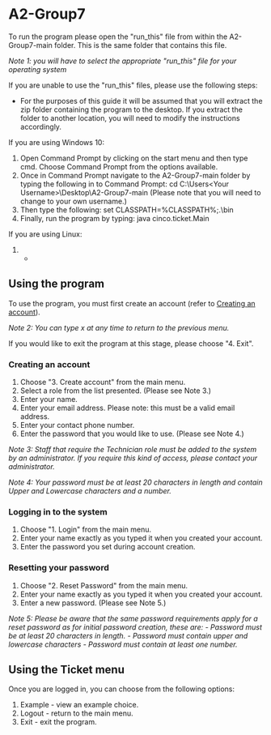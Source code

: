 # A2-Group7

To run the program please open the "run_this" file from within the A2-Group7-main folder. This is the same folder that contains this file.

*Note 1: you will have to select the appropriate "run_this" file for your operating system*

If you are unable to use the "run_this" files, please use the following steps:
 - For the purposes of this guide it will be assumed that you will extract the zip folder containing the program to the desktop. If you extract the folder to another location, you will need to modify the instructions accordingly.

 If you are using Windows 10:
  1. Open Command Prompt by clicking on the start menu and then type cmd. Choose Command Prompt from the options available.
  2. Once in Command Prompt navigate to the A2-Group7-main folder by typing the following in to Command Prompt: cd C:\Users\<Your Username>\Desktop\A2-Group7-main (Please note that you will need to change <Your Username> to your own username.)
  3. Then type the following: set CLASSPATH=%CLASSPATH%;.\bin
  4. Finally, run the program by typing: java cinco.ticket.Main

  If you are using Linux:
  1. -

## Using the program

To use the program, you must first create an account (refer to [Creating an account](#creating-an-account)).

*Note 2: You can type x at any time to return to the previous menu.*

If you would like to exit the program at this stage, please choose "4. Exit".

### Creating an account

1. Choose "3. Create account" from the main menu.
2. Select a role from the list presented. (Please see Note 3.)
2. Enter your name. 
3. Enter your email address. Please note: this must be a valid email address.
4. Enter your contact phone number.
5. Enter the password that you would like to use. (Please see Note 4.)

*Note 3: Staff that require the Technician role must be added to the system by an administrator. If you require this kind of access, please contact your administrator.*

*Note 4: Your password must be at least 20 characters in length and contain Upper and Lowercase characters and a number.*

### Logging in to the system

1. Choose "1. Login" from the main menu.
1. Enter your name exactly as you typed it when you created your account.
2. Enter the password you set during account creation.

### Resetting your password

1. Choose "2. Reset Password" from the main menu.
2. Enter your name exactly as you typed it when you created your account.
3. Enter a new password. (Please see Note 5.)

*Note 5: Please be aware that the same password requirements apply for a reset password as for initial password creation, these are:
        - Password must be at least 20 characters in length.
        - Password must contain upper and lowercase characters
        - Password must contain at least one number.*

## Using the Ticket menu

Once you are logged in, you can choose from the following options:

1. Example - view an example choice.
2. Logout - return to the main menu.
3. Exit - exit the program.

